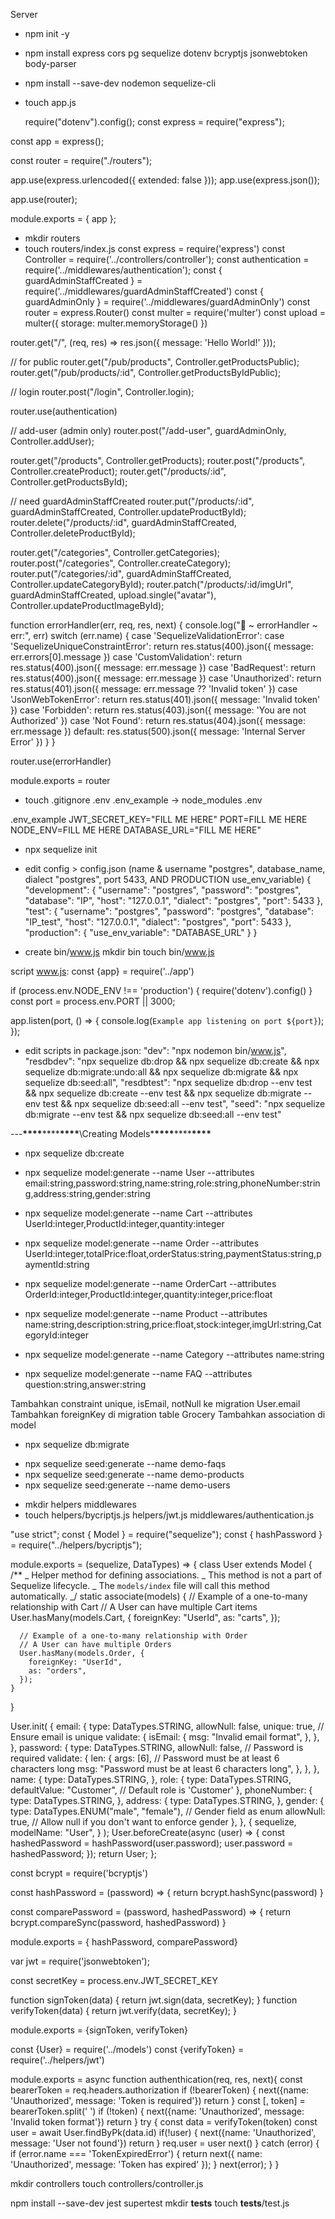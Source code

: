 Server

- npm init -y

- npm install express cors pg sequelize dotenv bcryptjs jsonwebtoken body-parser

- npm install --save-dev nodemon sequelize-cli

- touch app.js
  <!-- app.js -->
  require("dotenv").config();
  const express = require("express");

const app = express();

const router = require("./routers");

app.use(express.urlencoded({ extended: false }));
app.use(express.json());

app.use(router);

module.exports = { app };

- mkdir routers
- touch routers/index.js
  <!-- Script router > index.js -->
  const express = require('express')
  const Controller = require('../controllers/controller');
  const authentication = require('../middlewares/authentication');
  const { guardAdminStaffCreated } = require('../middlewares/guardAdminStaffCreated')
  const { guardAdminOnly } = require('../middlewares/guardAdminOnly')
  const router = express.Router()
  const multer = require('multer')
  const upload = multer({ storage: multer.memoryStorage() })

router.get("/", (req, res) => res.json({ message: 'Hello World!' }));

// for public
router.get("/pub/products", Controller.getProductsPublic);
router.get("/pub/products/:id", Controller.getProductsByIdPublic);

// login
router.post("/login", Controller.login);

router.use(authentication)

// add-user (admin only)
router.post("/add-user", guardAdminOnly, Controller.addUser);

router.get("/products", Controller.getProducts);
router.post("/products", Controller.createProduct);
router.get("/products/:id", Controller.getProductsById);

// need guardAdminStaffCreated
router.put("/products/:id", guardAdminStaffCreated, Controller.updateProductById);
router.delete("/products/:id", guardAdminStaffCreated, Controller.deleteProductById);

router.get("/categories", Controller.getCategories);
router.post("/categories", Controller.createCategory);
router.put("/categories/:id", guardAdminStaffCreated, Controller.updateCategoryById);
router.patch("/products/:id/imgUrl", guardAdminStaffCreated, upload.single("avatar"), Controller.updateProductImageById);

function errorHandler(err, req, res, next) {
console.log("🚀 ~ errorHandler ~ err:", err)
switch (err.name) {
case 'SequelizeValidationError':
case 'SequelizeUniqueConstraintError':
return res.status(400).json({ message: err.errors[0].message })
case 'CustomValidation':
return res.status(400).json({ message: err.message })
case 'BadRequest':
return res.status(400).json({ message: err.message })
case 'Unauthorized':
return res.status(401).json({ message: err.message ?? 'Invalid token' })
case 'JsonWebTokenError':
return res.status(401).json({ message: 'Invalid token' })
case 'Forbidden':
return res.status(403).json({ message: 'You are not Authorized' })
case 'Not Found':
return res.status(404).json({ message: err.message })
default:
res.status(500).json({ message: 'Internal Server Error' })
}
}

router.use(errorHandler)

module.exports = router

- touch .gitignore .env .env_example -> node_modules .env

.env_example
JWT_SECRET_KEY="FILL ME HERE"
PORT=FILL ME HERE
NODE_ENV=FILL ME HERE
DATABASE_URL="FILL ME HERE"

- npx sequelize init

- edit config > config.json (name & username "postgres", database_name, dialect "postgres", port 5433, AND PRODUCTION use_env_variable)
  {
  "development": {
  "username": "postgres",
  "password": "postgres",
  "database": "IP",
  "host": "127.0.0.1",
  "dialect": "postgres",
  "port": 5433
  },
  "test": {
  "username": "postgres",
  "password": "postgres",
  "database": "IP_test",
  "host": "127.0.0.1",
  "dialect": "postgres",
  "port": 5433
  },
  "production": {
  "use_env_variable": "DATABASE_URL"
  }
  }

- create bin/www.js
  mkdir bin
  touch bin/www.js

script www.js:
const {app} = require('../app')

if (process.env.NODE_ENV !== 'production') {
require('dotenv').config()
}
const port = process.env.PORT || 3000;

app.listen(port, () => {
console.log(`Example app listening on port ${port}`);
});

- edit scripts in package.json:
  "dev": "npx nodemon bin/www.js",
  "resdbdev": "npx sequelize db:drop && npx sequelize db:create && npx sequelize db:migrate:undo:all && npx sequelize db:migrate && npx sequelize db:seed:all",
  "resdbtest": "npx sequelize db:drop --env test && npx sequelize db:create --env test && npx sequelize db:migrate --env test && npx sequelize db:seed:all --env test",
  "seed": "npx sequelize db:migrate --env test && npx sequelize db:seed:all --env test"

---**\*\*\*\***\*\*\*\***\*\*\*\***\Creating Models\***\*\*\*\***\*\*\*\***\*\*\*\***

- npx sequelize db:create

<!-- Create All Tables -->

- npx sequelize model:generate --name User --attributes email:string,password:string,name:string,role:string,phoneNumber:string,address:string,gender:string

- npx sequelize model:generate --name Cart --attributes UserId:integer,ProductId:integer,quantity:integer

- npx sequelize model:generate --name Order --attributes UserId:integer,totalPrice:float,orderStatus:string,paymentStatus:string,paymentId:string

- npx sequelize model:generate --name OrderCart --attributes OrderId:integer,ProductId:integer,quantity:integer,price:float

- npx sequelize model:generate --name Product --attributes name:string,description:string,price:float,stock:integer,imgUrl:string,CategoryId:integer

- npx sequelize model:generate --name Category --attributes name:string

- npx sequelize model:generate --name FAQ --attributes question:string,answer:string

<!-- Add FK, association, and validation -->

Tambahkan constraint unique, isEmail, notNull ke migration User.email
Tambahkan foreignKey di migration table Grocery
Tambahkan association di model

<!-- Migrate columns -->

- npx sequelize db:migrate

<!-- Create seeding -->

- npx sequelize seed:generate --name demo-faqs
- npx sequelize seed:generate --name demo-products
- npx sequelize seed:generate --name demo-users

<!-- In seeding User, create helpers for hashPassword -->

- mkdir helpers middlewares
- touch helpers/bycriptjs.js helpers/jwt.js middlewares/authentication.js

<!-- hooks beforeCreate in User Model -->

"use strict";
const { Model } = require("sequelize");
const { hashPassword } = require("../helpers/bycriptjs");

module.exports = (sequelize, DataTypes) => {
class User extends Model {
/\*\*
_ Helper method for defining associations.
_ This method is not a part of Sequelize lifecycle.
_ The `models/index` file will call this method automatically.
_/
static associate(models) {
// Example of a one-to-many relationship with Cart
// A User can have multiple Cart items
User.hasMany(models.Cart, {
foreignKey: "UserId",
as: "carts",
});

      // Example of a one-to-many relationship with Order
      // A User can have multiple Orders
      User.hasMany(models.Order, {
        foreignKey: "UserId",
        as: "orders",
      });
    }

}

User.init(
{
email: {
type: DataTypes.STRING,
allowNull: false,
unique: true, // Ensure email is unique
validate: {
isEmail: {
msg: "Invalid email format",
},
},
},
password: {
type: DataTypes.STRING,
allowNull: false, // Password is required
validate: {
len: {
args: [6], // Password must be at least 6 characters long
msg: "Password must be at least 6 characters long",
},
},
},
name: {
type: DataTypes.STRING,
},
role: {
type: DataTypes.STRING,
defaultValue: "Customer", // Default role is 'Customer'
},
phoneNumber: {
type: DataTypes.STRING,
},
address: {
type: DataTypes.STRING,
},
gender: {
type: DataTypes.ENUM("male", "female"), // Gender field as enum
allowNull: true, // Allow null if you don't want to enforce gender
},
},
{
sequelize,
modelName: "User",
}
);
User.beforeCreate(async (user) => {
const hashedPassword = hashPassword(user.password);
user.password = hashedPassword;
});
return User;
};

<!-- Script In bycript.js: -->

const bcrypt = require('bcryptjs')

const hashPassword = (password) => {
return bcrypt.hashSync(password)
}

const comparePassword = (password, hashedPassword) => {
return bcrypt.compareSync(password, hashedPassword)
}

module.exports = { hashPassword, comparePassword}

<!-- Script in jwt.js -->

var jwt = require('jsonwebtoken');

const secretKey = process.env.JWT_SECRET_KEY

function signToken(data) {
return jwt.sign(data, secretKey);
}
function verifyToken(data) {
return jwt.verify(data, secretKey);
}

module.exports = {signToken, verifyToken}

<!-- Script in middlewares/authentication.js -->

const {User} = require('../models')
const {verifyToken} = require('../helpers/jwt')

module.exports = async function authenthication(req, res, next){
const bearerToken = req.headers.authorization
if (!bearerToken) {
next({name: 'Unauthorized', message: 'Token is required'})
return
}
const [, token] = bearerToken.split(' ')
if (!token) {
next({name: 'Unauthorized', message: 'Invalid token format'})
return
}
try {
const data = verifyToken(token)
const user = await User.findByPk(data.id)
if(!user) {
next({name: 'Unauthorized', message: 'User not found'})
return
}
req.user = user
next()
} catch (error) {
if (error.name === 'TokenExpiredError') {
return next({ name: 'Unauthorized', message: 'Token has expired' });
}
next(error);
}
}

<!-- Controllers -->

mkdir controllers
touch controllers/controller.js

<!-- Test endpoints -->

npm install --save-dev jest supertest
mkdir **tests**
touch **tests**/test.js
